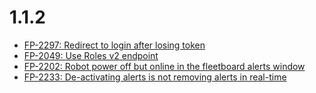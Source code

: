 # 1.1.2

- [FP-2297: Redirect to login after losing token](https://movai.atlassian.net/browse/FP-2297)
- [FP-2049: Use Roles v2 endpoint](https://movai.atlassian.net/browse/FP-2049)
- [FP-2202: Robot power off but online in the fleetboard alerts window](https://movai.atlassian.net/browse/FP-2202)
- [FP-2233: De-activating alerts is not removing alerts in real-time](https://movai.atlassian.net/browse/FP-2233)